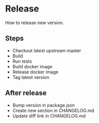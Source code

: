 # Release

How to release new version.

## Steps

- Checkout latest upstream master
- Build
- Run tests
- Build docker image
- Release docker image
- Tag latest version

## After release

- Bump version in package.json
- Create new section in CHANGELOG.md
- Update diff link in CHANGELOG.md
